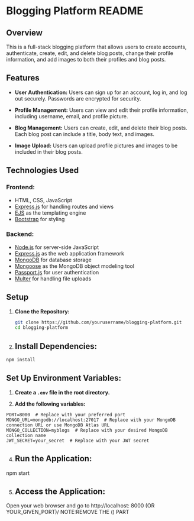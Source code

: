 # Blogging Platform README

## Overview

This is a full-stack blogging platform that allows users to create accounts, authenticate, create, edit, and delete blog posts, change their profile information, and add images to both their profiles and blog posts.

## Features

- **User Authentication:** Users can sign up for an account, log in, and log out securely. Passwords are encrypted for security.

- **Profile Management:** Users can view and edit their profile information, including username, email, and profile picture.

- **Blog Management:** Users can create, edit, and delete their blog posts. Each blog post can include a title, body text, and images.

- **Image Upload:** Users can upload profile pictures and images to be included in their blog posts.

## Technologies Used

### Frontend:
- HTML, CSS, JavaScript
- [Express.js](https://expressjs.com/) for handling routes and views
- [EJS](https://ejs.co/) as the templating engine
- [Bootstrap](https://getbootstrap.com/) for styling

### Backend:
- [Node.js](https://nodejs.org/) for server-side JavaScript
- [Express.js](https://expressjs.com/) as the web application framework
- [MongoDB](https://www.mongodb.com/) for database storage
- [Mongoose](https://mongoosejs.com/) as the MongoDB object modeling tool
- [Passport.js](http://www.passportjs.org/) for user authentication
- [Multer](https://www.npmjs.com/package/multer) for handling file uploads

## Setup

1. **Clone the Repository:**
   ```bash
   git clone https://github.com/yourusername/blogging-platform.git
   cd blogging-platform
2. ## Install Dependencies:

```bash
npm install
```
## Set Up Environment Variables:

1. **Create a `.env` file in the root directory.**

2. **Add the following variables:**

```plaintext
PORT=8000  # Replace with your preferred port
MONGO_URL=mongodb://localhost:27017  # Replace with your MongoDB connection URL or use MongoDB Atlas URL
MONGO_COLLECTION=myblogs  # Replace with your desired MongoDB collection name
JWT_SECRET=your_secret  # Replace with your JWT secret
```
4. ## Run the Application:
npm start

5. ## Access the Application:
Open your web browser and go to http://localhost: 8000 (OR YOUR_GIVEN_PORT)/  NOTE:REMOVE THE () PART
